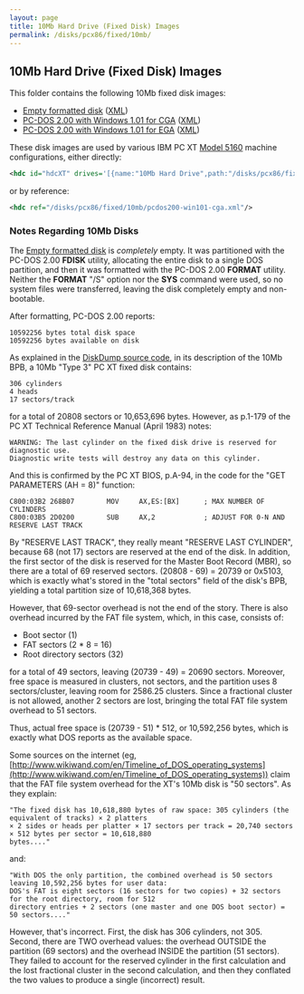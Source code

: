 ```yaml
---
layout: page
title: 10Mb Hard Drive (Fixed Disk) Images
permalink: /disks/pcx86/fixed/10mb/
---
```


10Mb Hard Drive (Fixed Disk) Images
-----------------------------------

This folder contains the following 10Mb fixed disk images:
 
* [Empty formatted disk](PCDOS200-EMPTY.json) ([XML](pcdos200-empty.xml))
* [PC-DOS 2.00 with Windows 1.01 for CGA](PCDOS200-WIN101-CGA.json) ([XML](pcdos200-win101-cga.xml))
* [PC-DOS 2.00 with Windows 1.01 for EGA](PCDOS200-WIN101-EGA.json) ([XML](pcdos200-win101-ega.xml))

These disk images are used by various IBM PC XT [Model 5160](/devices/pcx86/machine/5160/) machine configurations,
either directly:

```xml
<hdc id="hdcXT" drives='[{name:"10Mb Hard Drive",path:"/disks/pcx86/fixed/10mb/PCDOS200-WIN101-CGA.json",type:3}]'/>
```

or by reference:

```xml
<hdc ref="/disks/pcx86/fixed/10mb/pcdos200-win101-cga.xml"/>
```

### Notes Regarding 10Mb Disks

The [Empty formatted disk](PCDOS200-EMPTY.json) is *completely* empty.  It was partitioned with the PC-DOS 2.00
**FDISK** utility, allocating the entire disk to a single DOS partition, and then it was formatted with the PC-DOS 2.00
**FORMAT** utility.  Neither the **FORMAT** "/S" option nor the **SYS** command were used, so no system files were
transferred, leaving the disk completely empty and non-bootable.

After formatting, PC-DOS 2.00 reports:

	10592256 bytes total disk space
	10592256 bytes available on disk

As explained in the [DiskDump source code](/modules/diskdump/lib/diskdump.js), in its description of the 10Mb
BPB, a 10Mb "Type 3" PC XT fixed disk contains:

	306 cylinders
	4 heads
	17 sectors/track

for a total of 20808 sectors or 10,653,696 bytes.  However, as p.1-179 of the PC XT Technical Reference Manual
(April 1983) notes:

	WARNING: The last cylinder on the fixed disk drive is reserved for diagnostic use.
    Diagnostic write tests will destroy any data on this cylinder.

And this is confirmed by the PC XT BIOS, p.A-94, in the code for the "GET PARAMETERS (AH = 8)" function:

	C800:03B2 268B07        MOV     AX,ES:[BX]      ; MAX NUMBER OF CYLINDERS
	C800:03B5 2D0200        SUB     AX,2            ; ADJUST FOR 0-N AND RESERVE LAST TRACK

By "RESERVE LAST TRACK", they really meant "RESERVE LAST CYLINDER", because 68 (not 17) sectors are reserved at
the end of the disk.  In addition, the first sector of the disk is reserved for the Master Boot Record (MBR), so there
are a total of 69 reserved sectors.  (20808 - 69) = 20739 or 0x5103, which is exactly what's stored in the "total
sectors" field of the disk's BPB, yielding a total partition size of 10,618,368 bytes.

However, that 69-sector overhead is not the end of the story.  There is also overhead incurred by the FAT file system,
which, in this case, consists of:

- Boot sector (1)
- FAT sectors (2 * 8 = 16)
- Root directory sectors (32)

for a total of 49 sectors, leaving (20739 - 49) = 20690 sectors.  Moreover, free space is measured in clusters,
not sectors, and the partition uses 8 sectors/cluster, leaving room for 2586.25 clusters.  Since a fractional cluster
is not allowed, another 2 sectors are lost, bringing the total FAT file system overhead to 51 sectors.
 
Thus, actual free space is (20739 - 51) * 512, or 10,592,256 bytes, which is exactly what DOS reports as the available
space.

Some sources on the internet (eg,[http://www.wikiwand.com/en/Timeline_of_DOS_operating_systems](http://www.wikiwand.com/en/Timeline_of_DOS_operating_systems))
claim that the FAT file system overhead for the XT's 10Mb disk is "50 sectors".  As they explain:

	"The fixed disk has 10,618,880 bytes of raw space: 305 cylinders (the equivalent of tracks) × 2 platters
	× 2 sides or heads per platter × 17 sectors per track = 20,740 sectors × 512 bytes per sector = 10,618,880
	bytes...."

and:

	"With DOS the only partition, the combined overhead is 50 sectors leaving 10,592,256 bytes for user data:
	DOS's FAT is eight sectors (16 sectors for two copies) + 32 sectors for the root directory, room for 512
	directory entries + 2 sectors (one master and one DOS boot sector) = 50 sectors...."

However, that's incorrect.  First, the disk has 306 cylinders, not 305.  Second, there are TWO overhead values:
the overhead OUTSIDE the partition (69 sectors) and the overhead INSIDE the partition (51 sectors).  They failed
to account for the reserved cylinder in the first calculation and the lost fractional cluster in the second
calculation, and then they conflated the two values to produce a single (incorrect) result.
